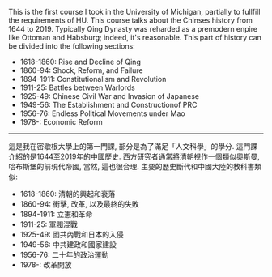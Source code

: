 This is the first course I took in the University of Michigan, partially to fullfill the requirements of HU. This course talks about the Chinses history from 1644 to 2019. Typically Qing Dynasty was reharded as a premodern enpire like Ottoman and Habsburg; indeed, it's reasonable. This part of history can be divided into the following sections:

* 1618-1860: Rise and Decline of Qing
* 1860-94: Shock, Reform, and Failure
* 1894-1911: Constitutionalism and Revolution
* 1911-25: Battles between Warlords
* 1925-49: Chinese Civil War and Invasion of Japanese
* 1949-56: The Establishment and Constructionof PRC
* 1956-76: Endless Political Movements under Mao
* 1978-: Economic Reform

---

這是我在密歇根大學上的第一門課, 部分是為了滿足「人文科學」的學分. 這門課介紹的是1644至2019年的中國歷史. 西方研究者通常將清朝視作一個類似奧斯曼, 哈布斯堡的前現代帝國, 當然, 這也很合理. 主要的歷史斷代和中國大陸的教科書類似:

* 1618-1860: 清朝的興起和衰落
* 1860-94: 衝擊, 改革, 以及最終的失敗
* 1894-1911: 立憲和革命
* 1911-25: 軍閥混戰
* 1925-49: 國共內戰和日本的入侵
* 1949-56: 中共建政和國家建設
* 1956-76: 二十年的政治運動
* 1978-: 改革開放
